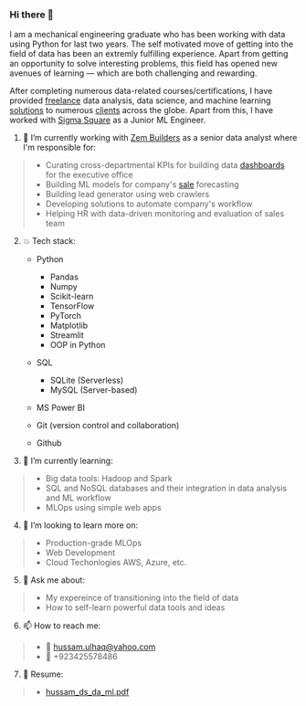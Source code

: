 ### Hi there 👋
I am a mechanical engineering graduate who has been working with data using Python for last two years. The self motivated move of getting into the field of data has been an extremly fulfilling experience. Apart from getting an opportunity to solve interesting problems, this field has opened new avenues of learning — which are both challenging and rewarding.

After completing numerous data-related courses/certifications, I have provided [freelance](https://www.fiverr.com/hussamulhaq375) data analysis, data science, and machine learning [solutions](https://app.powerbi.com/view?r=eyJrIjoiODQwMjJhMDEtYTk1My00NTMzLWEyZTQtMDU1ZTNkOThiNmZkIiwidCI6IjJiMWQyN2NmLWJhZDMtNDhmYi04OGE2LWQxYTUzOTNjNGVhNyIsImMiOjl9&embedImagePlaceholder=true&pageName=ReportSection86c1ecb64f7037fb7f83) to numerous [clients](https://www.rtfisher.com/) across the globe. Apart from this, I have worked with [Sigma Square](https://www.upwork.com/ag/sigmasquare/) as a Junior ML Engineer.

1. 🔭 I’m currently working with [Zem Builders](https://zembuilders.com/) as a senior data analyst where I'm responsible for:
> - Curating cross-departmental KPIs for building data [dashboards](https://app.powerbi.com/view?r=eyJrIjoiZDExZjk1OTgtYzE5Zi00OGMzLWE2NzUtZDM0NmNjNmI0MzA0IiwidCI6IjJiMWQyN2NmLWJhZDMtNDhmYi04OGE2LWQxYTUzOTNjNGVhNyIsImMiOjl9&embedImagePlaceholder=true) for the executive office 
> - Building ML models for company's [sale](https://app.powerbi.com/view?r=eyJrIjoiOTNjOWIwYmUtZWU1MS00ODJmLWJjZGItM2I1NjMzMTk5MDY3IiwidCI6IjJiMWQyN2NmLWJhZDMtNDhmYi04OGE2LWQxYTUzOTNjNGVhNyIsImMiOjl9) forecasting
> - Building lead generator using web crawlers
> - Developing solutions to automate company's workflow
> - Helping HR with data-driven monitoring and evaluation of sales team

2. :boom: Tech stack:
    * Python
        * Pandas
        * Numpy
        * Scikit-learn
        * TensorFlow
        * PyTorch
        * Matplotlib
        * Streamlit
        * OOP in Python
    * SQL
        * SQLite (Serverless)
        * MySQL (Server-based)
   
    * MS Power BI
    * Git (version control and collaboration)
    * Github

3. 🌱 I’m currently learning:
> - Big data tools: Hadoop and Spark
> - SQL and NoSQL databases and their integration in data analysis and ML workflow
> - MLOps using simple web apps

4. 👯 I’m looking to learn more on:
> - Production-grade MLOps
> - Web Development
> - Cloud Techonlogies AWS, Azure, etc.

5. 💬 Ask me about:
> - My expereince of transitioning into the field of data
> - How to self-learn powerful data tools and ideas

6. 📫 How to reach me:
> - :email: hussam.ulhaq@yahoo.com
> - :iphone: +923425578486

7. :page_facing_up: Resume:
> - [hussam_ds_da_ml.pdf](https://github.com/hussam95/hussam95/files/9125784/hussam_ds_da_ml.pdf)

